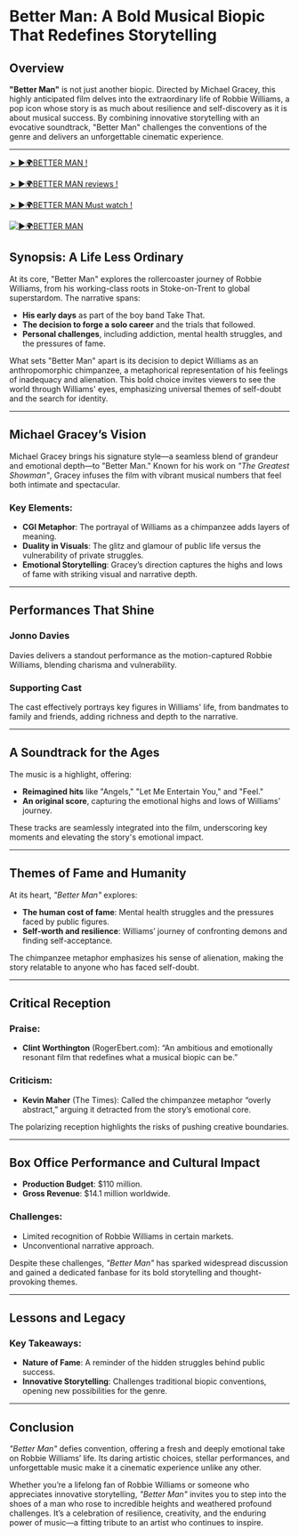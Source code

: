 # Better Man: A Bold Musical Biopic That Redefines Storytelling

## Overview
**"Better Man"** is not just another biopic. Directed by Michael Gracey, this highly anticipated film delves into the extraordinary life of Robbie Williams, a pop icon whose story is as much about resilience and self-discovery as it is about musical success. By combining innovative storytelling with an evocative soundtrack, "Better Man" challenges the conventions of the genre and delivers an unforgettable cinematic experience.

---

[➤ ►🌍BETTER MAN !](https://abinaprime.blogspot.com/2025/01/bestplatforms.html)

[➤ ►🌍BETTER MAN reviews !](https://abinaprime.blogspot.com/2025/01/bestplatforms.html)


[➤ ►🌍BETTER MAN Must watch !](https://abinaprime.blogspot.com/2025/01/bestplatforms.html)


[![►🌍BETTER MAN ](https://github.com/user-attachments/assets/55708a1f-1094-4b29-8a90-b4310ea78306)](https://abinaprime.blogspot.com/2025/01/bestplatforms.html)




## Synopsis: A Life Less Ordinary
At its core, "Better Man" explores the rollercoaster journey of Robbie Williams, from his working-class roots in Stoke-on-Trent to global superstardom. The narrative spans:
- **His early days** as part of the boy band Take That.
- **The decision to forge a solo career** and the trials that followed.
- **Personal challenges**, including addiction, mental health struggles, and the pressures of fame.

What sets "Better Man" apart is its decision to depict Williams as an anthropomorphic chimpanzee, a metaphorical representation of his feelings of inadequacy and alienation. This bold choice invites viewers to see the world through Williams' eyes, emphasizing universal themes of self-doubt and the search for identity.

---

## Michael Gracey’s Vision
Michael Gracey brings his signature style—a seamless blend of grandeur and emotional depth—to "Better Man." Known for his work on *"The Greatest Showman"*, Gracey infuses the film with vibrant musical numbers that feel both intimate and spectacular. 

### Key Elements:
- **CGI Metaphor**: The portrayal of Williams as a chimpanzee adds layers of meaning.
- **Duality in Visuals**: The glitz and glamour of public life versus the vulnerability of private struggles.
- **Emotional Storytelling**: Gracey’s direction captures the highs and lows of fame with striking visual and narrative depth.

---

## Performances That Shine
### Jonno Davies
Davies delivers a standout performance as the motion-captured Robbie Williams, blending charisma and vulnerability.

### Supporting Cast
The cast effectively portrays key figures in Williams' life, from bandmates to family and friends, adding richness and depth to the narrative.

---

## A Soundtrack for the Ages
The music is a highlight, offering:
- **Reimagined hits** like "Angels," "Let Me Entertain You," and "Feel."
- **An original score**, capturing the emotional highs and lows of Williams’ journey.

These tracks are seamlessly integrated into the film, underscoring key moments and elevating the story's emotional impact.

---

## Themes of Fame and Humanity
At its heart, *"Better Man"* explores:
- **The human cost of fame**: Mental health struggles and the pressures faced by public figures.
- **Self-worth and resilience**: Williams’ journey of confronting demons and finding self-acceptance.

The chimpanzee metaphor emphasizes his sense of alienation, making the story relatable to anyone who has faced self-doubt.

---

## Critical Reception
### Praise:
- **Clint Worthington** (RogerEbert.com): “An ambitious and emotionally resonant film that redefines what a musical biopic can be.”

### Criticism:
- **Kevin Maher** (The Times): Called the chimpanzee metaphor “overly abstract,” arguing it detracted from the story’s emotional core.

The polarizing reception highlights the risks of pushing creative boundaries.

---

## Box Office Performance and Cultural Impact
- **Production Budget**: $110 million.
- **Gross Revenue**: $14.1 million worldwide.

### Challenges:
- Limited recognition of Robbie Williams in certain markets.
- Unconventional narrative approach.

Despite these challenges, *"Better Man"* has sparked widespread discussion and gained a dedicated fanbase for its bold storytelling and thought-provoking themes.

---

## Lessons and Legacy
### Key Takeaways:
- **Nature of Fame**: A reminder of the hidden struggles behind public success.
- **Innovative Storytelling**: Challenges traditional biopic conventions, opening new possibilities for the genre.

---

## Conclusion
*"Better Man"* defies convention, offering a fresh and deeply emotional take on Robbie Williams’ life. Its daring artistic choices, stellar performances, and unforgettable music make it a cinematic experience unlike any other.

Whether you’re a lifelong fan of Robbie Williams or someone who appreciates innovative storytelling, *"Better Man"* invites you to step into the shoes of a man who rose to incredible heights and weathered profound challenges. It’s a celebration of resilience, creativity, and the enduring power of music—a fitting tribute to an artist who continues to inspire.

